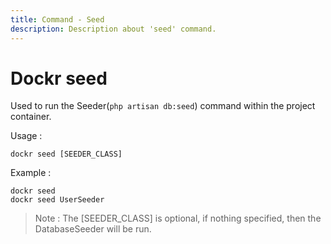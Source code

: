```yaml
---
title: Command - Seed
description: Description about 'seed' command.
---
```


# Dockr seed

Used to run the Seeder(`php artisan db:seed`) command within the project container.

Usage :

```
dockr seed [SEEDER_CLASS]
```

Example :

```
dockr seed 
dockr seed UserSeeder
```

> Note : The \[SEEDER_CLASS] is optional, if nothing specified, then the DatabaseSeeder will be run. 

